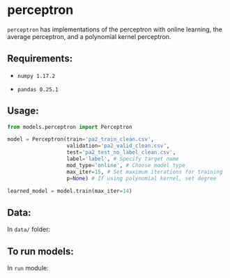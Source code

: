 # perceptron

`perceptron` has implementations of the perceptron with online learning, the average perceptron, and a polynomial kernel perceptron.
## Requirements:

- `numpy 1.17.2`

- `pandas 0.25.1`

## Usage:

```python
from models.perceptron import Perceptron

model = Perceptron(train='pa2_train_clean.csv',
                   validation='pa2_valid_clean.csv',
                   test='pa2_test_no_label_clean.csv',
                   label='label', # Specify target name
                   mod_type='online', # Choose model type
                   max_iter=15, # Set maximum iterations for training
                   p=None) # If using polynomial kernel, set degree

learned_model = model.train(max_iter=14)
```

## Data:

In `data/` folder:

## To run models:

In `run` module:

